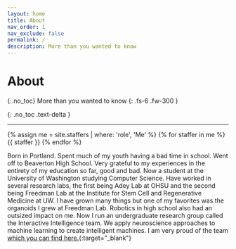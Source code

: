 ```yaml
---
layout: home
title: About
nav_order: 1
nav_exclude: false
permalink: /
description: More than you wanted to know 
---
```


# About
{:.no_toc}
More than you wanted to know
{: .fs-6 .fw-300 }


[comment]: # (## Table of contents)

[comment]: # (1. TOC)

[comment]: # (   {:toc})

{: .no_toc .text-delta }


---

{% assign me = site.staffers | where: 'role', 'Me' %}
{% for staffer in me %}
{{ staffer }}
{% endfor %}

Born in Portland. Spent much of my youth having a bad time in school. Went off to Beaverton High School.
Very grateful to my experiences in the entirety of my education so far, good and bad.
Now a student at the University of Washington studying Computer Science.
Have worked in several research labs, the first being Adey Lab at OHSU and the second being 
Freedman Lab at the Institute for Stem Cell and Regenerative Medicine at UW. I have grown many 
things but one of my favorites was the organoids I grew at Freedman Lab.
Robotics in high school also had an outsized impact on me. 
Now I run an undergraduate research group called the Interactive Intelligence team.
We apply neuroscience approaches to machine learning 
to create intelligent machines. I am very proud of the team [which you can find here.](https://interactive-intelligence.github.io){:target="_blank"}
